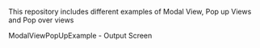 
This repository includes different examples of Modal View, Pop up Views and Pop over views

ModalViewPopUpExample - Output Screen
